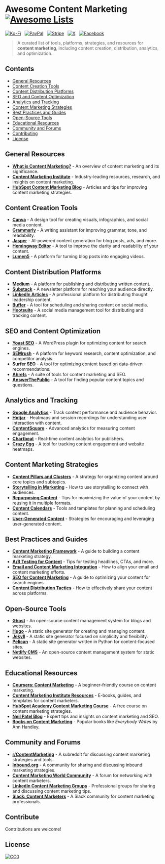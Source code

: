 # Awesome Content Marketing [![Awesome Lists](https://srv-cdn.himpfen.io/badges/awesome-lists/awesomelists-flat.svg)](https://github.com/awesomelistsio/awesome)

[![Ko-Fi](https://srv-cdn.himpfen.io/badges/kofi/kofi-flat.svg)](https://ko-fi.com/awesomelists) &nbsp; [![PayPal](https://srv-cdn.himpfen.io/badges/paypal/paypal-flat.svg)](https://www.paypal.com/donate/?hosted_button_id=3LLKRXJU44EJJ) &nbsp; [![Stripe](https://srv-cdn.himpfen.io/badges/stripe/stripe-flat.svg)](https://tinyurl.com/e8ymxdw3) &nbsp; [![X](https://srv-cdn.himpfen.io/badges/twitter/twitter-flat.svg)](https://x.com/ListsAwesome) &nbsp; [![Facebook](https://srv-cdn.himpfen.io/badges/facebook-pages/facebook-pages-flat.svg)](https://www.facebook.com/awesomelists)

> A curated list of tools, platforms, strategies, and resources for **content marketing**, including content creation, distribution, analytics, and optimization.

## Contents

- [General Resources](#general-resources)
- [Content Creation Tools](#content-creation-tools)
- [Content Distribution Platforms](#content-distribution-platforms)
- [SEO and Content Optimization](#seo-and-content-optimization)
- [Analytics and Tracking](#analytics-and-tracking)
- [Content Marketing Strategies](#content-marketing-strategies)
- [Best Practices and Guides](#best-practices-and-guides)
- [Open-Source Tools](#open-source-tools)
- [Educational Resources](#educational-resources)
- [Community and Forums](#community-and-forums)
- [Contributing](#contributing)
- [License](#license)

## General Resources

- **[What is Content Marketing?](https://en.wikipedia.org/wiki/Content_marketing)** - An overview of content marketing and its significance.
- **[Content Marketing Institute](https://contentmarketinginstitute.com/)** - Industry-leading resources, research, and insights on content marketing.
- **[HubSpot Content Marketing Blog](https://blog.hubspot.com/marketing)** - Articles and tips for improving content marketing strategies.

## Content Creation Tools

- **[Canva](https://www.canva.com/)** - A design tool for creating visuals, infographics, and social media content.
- **[Grammarly](https://www.grammarly.com/)** - A writing assistant for improving grammar, tone, and readability.
- **[Jasper](https://www.jasper.ai/)** - AI-powered content generation for blog posts, ads, and more.
- **[Hemingway Editor](https://hemingwayapp.com/)** - A tool to improve the clarity and readability of your content.
- **[Lumen5](https://www.lumen5.com/)** - A platform for turning blog posts into engaging videos.

## Content Distribution Platforms

- **[Medium](https://medium.com/)** - A platform for publishing and distributing written content.
- **[Substack](https://substack.com/)** - A newsletter platform for reaching your audience directly.
- **[LinkedIn Articles](https://www.linkedin.com/)** - A professional platform for distributing thought leadership content.
- **[Buffer](https://buffer.com/)** - A tool for scheduling and sharing content on social media.
- **[Hootsuite](https://hootsuite.com/)** - A social media management tool for distributing and tracking content.

## SEO and Content Optimization

- **[Yoast SEO](https://yoast.com/)** - A WordPress plugin for optimizing content for search engines.
- **[SEMrush](https://www.semrush.com/)** - A platform for keyword research, content optimization, and competitor analysis.
- **[Surfer SEO](https://surferseo.com/)** - A tool for optimizing content based on data-driven recommendations.
- **[Ahrefs](https://ahrefs.com/)** - A suite of tools for content marketing and SEO.
- **[AnswerThePublic](https://answerthepublic.com/)** - A tool for finding popular content topics and questions.

## Analytics and Tracking

- **[Google Analytics](https://analytics.google.com/)** - Track content performance and audience behavior.
- **[Hotjar](https://www.hotjar.com/)** - Heatmaps and session recordings for understanding user interaction with content.
- **[ContentSquare](https://contentsquare.com/)** - Advanced analytics for measuring content engagement.
- **[Chartbeat](https://www.chartbeat.com/)** - Real-time content analytics for publishers.
- **[Crazy Egg](https://www.crazyegg.com/)** - A tool for tracking content engagement and website heatmaps.

## Content Marketing Strategies

- **[Content Pillars and Clusters](https://blog.hubspot.com/marketing/topic-clusters-seo)** - A strategy for organizing content around core topics and subtopics.
- **[Storytelling in Marketing](https://contentmarketinginstitute.com/storytelling/)** - How to use storytelling to connect with audiences.
- **[Repurposing Content](https://www.semrush.com/blog/repurpose-content/)** - Tips for maximizing the value of your content by reusing it in multiple formats.
- **[Content Calendars](https://coschedule.com/marketing-calendar)** - Tools and templates for planning and scheduling content.
- **[User-Generated Content](https://sproutsocial.com/insights/user-generated-content/)** - Strategies for encouraging and leveraging user-generated content.

## Best Practices and Guides

- **[Content Marketing Framework](https://contentmarketinginstitute.com/framework/)** - A guide to building a content marketing strategy.
- **[A/B Testing for Content](https://www.optimizely.com/optimization-glossary/a-b-testing/)** - Tips for testing headlines, CTAs, and more.
- **[Email and Content Marketing Integration](https://www.mailchimp.com/resources/email-content-marketing/)** - How to align your email and content marketing efforts.
- **[SEO for Content Marketing](https://moz.com/beginners-guide-to-seo)** - A guide to optimizing your content for search engines.
- **[Content Distribution Tactics](https://blog.hubspot.com/marketing/content-distribution-strategy)** - How to effectively share your content across platforms.

## Open-Source Tools

- **[Ghost](https://ghost.org/)** - An open-source content management system for blogs and websites.
- **[Hugo](https://gohugo.io/)** - A static site generator for creating and managing content.
- **[Jekyll](https://jekyllrb.com/)** - A static site generator focused on simplicity and flexibility.
- **[Pelican](https://getpelican.com/)** - A static site generator written in Python for content-focused sites.
- **[Netlify CMS](https://www.netlifycms.org/)** - An open-source content management system for static websites.

## Educational Resources

- **[Coursera: Content Marketing](https://www.coursera.org/learn/content-marketing)** - A beginner-friendly course on content marketing.
- **[Content Marketing Institute Resources](https://contentmarketinginstitute.com/resources/)** - E-books, guides, and templates for content marketers.
- **[HubSpot Academy Content Marketing Course](https://academy.hubspot.com/courses/content-marketing)** - A free course on content marketing strategies.
- **[Neil Patel Blog](https://neilpatel.com/blog/)** - Expert tips and insights on content marketing and SEO.
- **[Books on Content Marketing](https://www.goodreads.com/)** - Popular books like *Everybody Writes* by Ann Handley.

## Community and Forums

- **[r/ContentMarketing](https://www.reddit.com/r/content_marketing/)** - A subreddit for discussing content marketing strategies and tools.
- **[Inbound.org](https://inbound.org/)** - A community for sharing and discussing inbound marketing strategies.
- **[Content Marketing World Community](https://contentmarketinginstitute.com/events/content-marketing-world/)** - A forum for networking with content marketers.
- **[LinkedIn Content Marketing Groups](https://www.linkedin.com/)** - Professional groups for sharing and discussing content marketing tips.
- **[Slack: Content Marketers](https://contentmarketers.slack.com/)** - A Slack community for content marketing professionals.

## Contribute

Contributions are welcome!

## License

[![CC0](https://mirrors.creativecommons.org/presskit/buttons/88x31/svg/by-sa.svg)](http://creativecommons.org/licenses/by-sa/4.0/)
